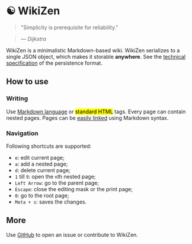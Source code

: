 # &#9775; WikiZen

> "Simplicity is prerequisite for reliability."

> — _Dijkstra_

WikiZen is a minimalistic Markdown-based wiki.
WikiZen serializes to a single JSON object, which makes it storable **anywhere**.
See the [technical specification](https://github.com/chmllr/WikiZen/blob/master/SPEC.md) of the persistence format.

## How to use

### Writing

Use [Markdown language](http://en.wikipedia.org/wiki/Markdown) or <mark>standard HTML</mark> tags.
Every page can contain nested pages.
Pages can be [easily linked](#page=1) using Markdown syntax.

### Navigation

Following shortcuts are supported:
- `e`: edit current page;
- `a`: add a nested page;
- `d`: delete current page;
- `1` till `9`: open the `n`th nested page;
- `Left Arrow`: go to the parent page;
- `Escape`: close the editing mask or the print page;
- `0`: go to the root page;
- `Meta + s`: saves the changes.

## More

Use [GitHub](https://github.com/chmllr/WikiZen) to open an issue or contribute to WikiZen.
